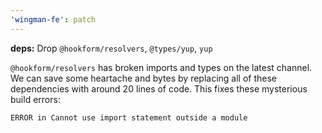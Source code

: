 ```yaml
---
'wingman-fe': patch
---
```


**deps:** Drop `@hookform/resolvers`, `@types/yup`, `yup`

`@hookform/resolvers` has broken imports and types on the latest channel. We can save some heartache and bytes by replacing all of these dependencies with around 20 lines of code. This fixes these mysterious build errors:

```text
ERROR in Cannot use import statement outside a module
```
